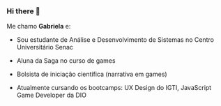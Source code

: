 ### Hi there 👋


Me chamo **Gabriela** e:



- Sou estudante de Análise e Desenvolvimento de Sistemas no Centro Universitário Senac

  

- Aluna da Saga no curso de games

  

- Bolsista de iniciação científica  (narrativa em games)

  

- Atualmente cursando os bootcamps: UX Design do IGTI, JavaScript Game Developer da DIO
